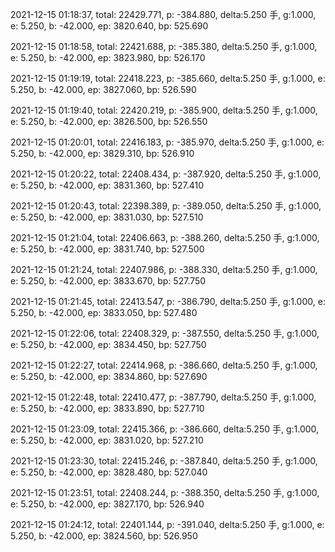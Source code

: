 2021-12-15 01:18:37, total: 22429.771, p: -384.880, delta:5.250 手, g:1.000, e: 5.250, b: -42.000, ep: 3820.640, bp: 525.690

2021-12-15 01:18:58, total: 22421.688, p: -385.380, delta:5.250 手, g:1.000, e: 5.250, b: -42.000, ep: 3823.980, bp: 526.170

2021-12-15 01:19:19, total: 22418.223, p: -385.660, delta:5.250 手, g:1.000, e: 5.250, b: -42.000, ep: 3827.060, bp: 526.590

2021-12-15 01:19:40, total: 22420.219, p: -385.900, delta:5.250 手, g:1.000, e: 5.250, b: -42.000, ep: 3826.500, bp: 526.550

2021-12-15 01:20:01, total: 22416.183, p: -385.970, delta:5.250 手, g:1.000, e: 5.250, b: -42.000, ep: 3829.310, bp: 526.910

2021-12-15 01:20:22, total: 22408.434, p: -387.920, delta:5.250 手, g:1.000, e: 5.250, b: -42.000, ep: 3831.360, bp: 527.410

2021-12-15 01:20:43, total: 22398.389, p: -389.050, delta:5.250 手, g:1.000, e: 5.250, b: -42.000, ep: 3831.030, bp: 527.510

2021-12-15 01:21:04, total: 22406.663, p: -388.260, delta:5.250 手, g:1.000, e: 5.250, b: -42.000, ep: 3831.740, bp: 527.500

2021-12-15 01:21:24, total: 22407.986, p: -388.330, delta:5.250 手, g:1.000, e: 5.250, b: -42.000, ep: 3833.670, bp: 527.750

2021-12-15 01:21:45, total: 22413.547, p: -386.790, delta:5.250 手, g:1.000, e: 5.250, b: -42.000, ep: 3833.050, bp: 527.480

2021-12-15 01:22:06, total: 22408.329, p: -387.550, delta:5.250 手, g:1.000, e: 5.250, b: -42.000, ep: 3834.450, bp: 527.750

2021-12-15 01:22:27, total: 22414.968, p: -386.660, delta:5.250 手, g:1.000, e: 5.250, b: -42.000, ep: 3834.860, bp: 527.690

2021-12-15 01:22:48, total: 22410.477, p: -387.790, delta:5.250 手, g:1.000, e: 5.250, b: -42.000, ep: 3833.890, bp: 527.710

2021-12-15 01:23:09, total: 22415.366, p: -386.660, delta:5.250 手, g:1.000, e: 5.250, b: -42.000, ep: 3831.020, bp: 527.210

2021-12-15 01:23:30, total: 22415.246, p: -387.840, delta:5.250 手, g:1.000, e: 5.250, b: -42.000, ep: 3828.480, bp: 527.040

2021-12-15 01:23:51, total: 22408.244, p: -388.350, delta:5.250 手, g:1.000, e: 5.250, b: -42.000, ep: 3827.170, bp: 526.940

2021-12-15 01:24:12, total: 22401.144, p: -391.040, delta:5.250 手, g:1.000, e: 5.250, b: -42.000, ep: 3824.560, bp: 526.950